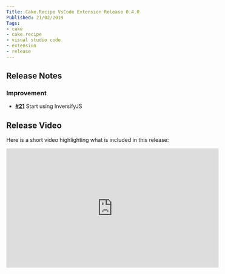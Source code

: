 ```yaml
---
Title: Cake.Recipe VsCode Extension Release 0.4.0
Published: 21/02/2019
Tags:
- cake
- cake.recipe
- visual studio code
- extension
- release
---
```


## Release Notes

### Improvement

- [__#21__](https://github.com/gep13/cakerecipe-vscode/issues/21) Start using InversifyJS

## Release Video

Here is a short video highlighting what is included in this release:

<iframe width="560" height="315" src="https://www.youtube.com/embed/paRFz3MFNrA" frameborder="0" allow="accelerometer; autoplay; clipboard-write; encrypted-media; gyroscope; picture-in-picture" allowfullscreen></iframe>